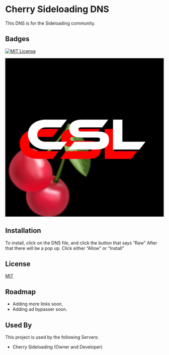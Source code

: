 # Cherry Sideloading DNS

This DNS is for the Sideloading community. 
## Badges


[![MIT License](https://img.shields.io/badge/Cherry%20Sideloading%20License-800000])](https://github.com/Gshock3700/CSL-DNS/blob/main/LICENSE)

![Logo](https://github.com/Gshock3700/Logos/blob/main/IMG_0066.png)
## Installation 

To install, click on the DNS file, and click the button that says “Raw”
After that there will be a pop up. Click either “Allow” or “Install”
## License

[MIT](https://choosealicense.com/licenses/mit/)
## Roadmap

- Adding more links soon,
- Adding ad bypasser soon.
## Used By

This project is used by the following Servers:

- Cherry Sideloading (Owner and Developer)
